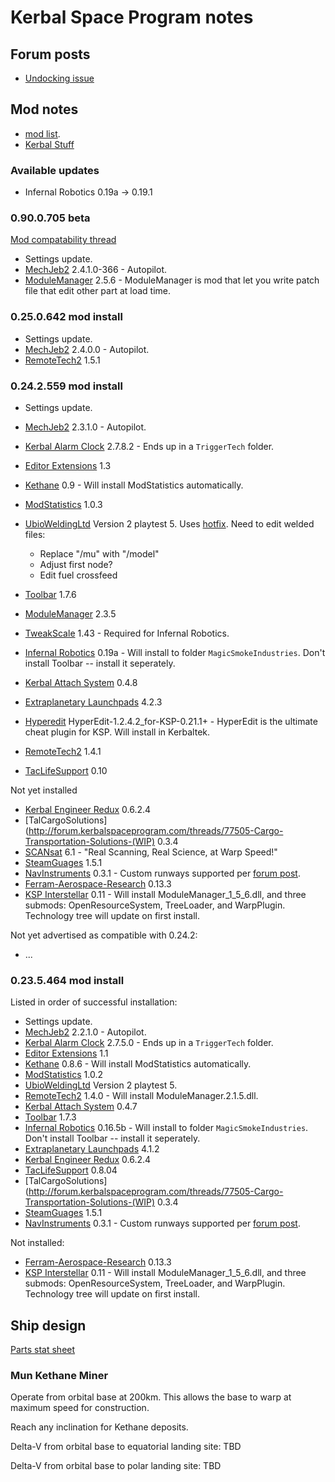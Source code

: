 # Kerbal Space Program notes

## Forum posts

- [Undocking issue](http://forum.kerbalspaceprogram.com/threads/90942-Undocking-Issue-on-Mun-Station)

## Mod notes

- [mod list](http://forum.kerbalspaceprogram.com/threads/55401-Community-Mods-and-Plugins-Library).
- [Kerbal Stuff](https://kerbalstuff.com/)

### Available updates

- Infernal Robotics 0.19a -> 0.19.1

### 0.90.0.705 beta

[Mod compatability thread](http://forum.kerbalspaceprogram.com/threads/103093-Official-Mod-Compatibility-Thread-for-90)

- Settings update.
- [MechJeb2](http://forum.kerbalspaceprogram.com/threads/12384) 2.4.1.0-366 - Autopilot.
- [ModuleManager](http://forum.kerbalspaceprogram.com/threads/55219) 2.5.6 - ModuleManager is mod that let you write patch file that edit other part at load time.

### 0.25.0.642 mod install

- Settings update.
- [MechJeb2](http://forum.kerbalspaceprogram.com/threads/12384) 2.4.0.0 - Autopilot.
- [RemoteTech2](http://forum.kerbalspaceprogram.com/threads/83305) 1.5.1

### 0.24.2.559 mod install

- Settings update.
- [MechJeb2](http://forum.kerbalspaceprogram.com/threads/12384-PART-0-24-2-Anatid-Robotics-MuMech-MechJeb-Autopilot-v2-3-1) 2.3.1.0 - Autopilot.
- [Kerbal Alarm Clock](http://forum.kerbalspaceprogram.com/threads/24786-0-24-2-Kerbal-Alarm-Clock-v2-7-8-2-%28July-28%29) 2.7.8.2 - Ends up in a `TriggerTech` folder.
- [Editor Extensions](http://forum.kerbalspaceprogram.com/threads/38768-0-24-Editor-Extensions-v1-3-19-Jul-2014-%28EdTools-Editor-Tools-replacement%29) 1.3
- [Kethane](http://forum.kerbalspaceprogram.com/threads/23979-Kethane-Pack-0-9-Major-API-changes-license-revisions-and-code-reorganization) 0.9 - Will install ModStatistics automatically.
- [ModStatistics](http://forum.kerbalspaceprogram.com/threads/81764-ModStatistics) 1.0.3
- [UbioWeldingLtd](http://forum.kerbalspaceprogram.com/threads/38577-0-22-UbioZur-Welding-Ltd-2-0-Playtest-5-Now-In-Game-Tool?p=1002144&viewfull=1#post1002144) Version 2 playtest 5.  Uses [hotfix](http://forum.kerbalspaceprogram.com/threads/38577-0-22-UbioZur-Welding-Ltd-2-0-Dev-Slowdown?p=1341395&viewfull=1#post1341395).  Need to edit welded files:

	- Replace "/mu" with "/model"
	- Adjust first node?
	- Edit fuel crossfeed

- [Toolbar](http://forum.kerbalspaceprogram.com/threads/60863-0-24-2-Toolbar-1-7-6-Common-API-for-draggable-resizable-buttons-toolbar) 1.7.6
- [ModuleManager](http://forum.kerbalspaceprogram.com/threads/55219-Module-Manager-2-3-5-%28Sept-14%29-Loading-Speed-Fix) 2.3.5
- [TweakScale](http://forum.kerbalspaceprogram.com/threads/80234-24-2-TweakScale-Rescale-Everything%21-%28v1-43-2014-08-23-52-UTC%29) 1.43 - Required for Infernal Robotics.
- [Infernal Robotics](http://forum.kerbalspaceprogram.com/threads/37707-0-24-2-Magic-Smoke-Industries-Infernal-Robotics-0-19a) 0.19a - Will install to folder `MagicSmokeIndustries`.  Don't install Toolbar -- install it seperately.
- [Kerbal Attach System](http://forum.kerbalspaceprogram.com/threads/92514-0-24-2-Kerbal-Attachment-System-%28KAS%29-0-4-8-Fixed-for-0-24-2-x86-x64-%29) 0.4.8
- [Extraplanetary Launchpads](http://forum.kerbalspaceprogram.com/threads/59545-0-24-2-Extraplanetary-Launchpads-v4-2-3) 4.2.3
- [Hyperedit](http://www.kerbaltekaerospace.com/?page=hyperedit) HyperEdit-1.2.4.2_for-KSP-0.21.1+ - HyperEdit is the ultimate cheat plugin for KSP.  Will install in Kerbaltek.
- [RemoteTech2](http://forum.kerbalspaceprogram.com/threads/83305-0-24-2-RemoteTech-2-v1-4-1) 1.4.1
- [TacLifeSupport](http://forum.kerbalspaceprogram.com/threads/40667-0-24-2-TAC-Life-Support-v0-10-29Aug-No-Win64-Support) 0.10

Not yet installed

- [Kerbal Engineer Redux](http://forum.kerbalspaceprogram.com/threads/18230-0-23-5-Kerbal-Engineer-Redux-v0-6-2-4) 0.6.2.4
- [TalCargoSolutions](http://forum.kerbalspaceprogram.com/threads/77505-Cargo-Transportation-Solutions-(WIP) 0.3.4
- [SCANsat](http://forum.kerbalspaceprogram.com/threads/80369-0-24-SCANsat-v6-1-Real-Scanning-Real-Science-at-Warp-Speed%21-Jul-18) 6.1 - "Real Scanning, Real Science, at Warp Speed!"
- [SteamGuages](http://forum.kerbalspaceprogram.com/threads/40730-0-23-5-SteamGauges-V1-5-1-Analog-Radar-Altimeter-and-More!) 1.5.1
- [NavInstruments](https://github.com/kujuman/NavInstruments) 0.3.1 - Custom runways supported per [forum post](http://forum.kerbalspaceprogram.com/threads/85353-0-23-5-NavUtilities-ft-HSI-Instrument-Landing-System-v0-3-1-%2AJuly-9-2014%2A).
- [Ferram-Aerospace-Research](https://github.com/ferram4/Ferram-Aerospace-Research) 0.13.3
- [KSP Interstellar](https://github.com/FractalUK/KSPInterstellar) 0.11 - Will install ModuleManager_1_5_6.dll, and three submods: OpenResourceSystem, TreeLoader, and WarpPlugin.  Technology tree will update on first install.


Not yet advertised as compatible with 0.24.2:

- ...

### 0.23.5.464 mod install

Listed in order of successful installation:

- Settings update.
- [MechJeb2](http://forum.kerbalspaceprogram.com/threads/12384-PART-0-23-5-Anatid-Robotics-MuMech-MechJeb-Autopilot-v2-2-1) 2.2.1.0 - Autopilot.
- [Kerbal Alarm Clock](https://github.com/TriggerAu/KerbalAlarmClock) 2.7.5.0 - Ends up in a `TriggerTech` folder.
- [Editor Extensions](https://github.com/MachXXV/EditorExtensions) 1.1
- [Kethane](https://github.com/Majiir/Kethane) 0.8.6 - Will install ModStatistics automatically.
- [ModStatistics](http://forum.kerbalspaceprogram.com/threads/81764-ModStatistics) 1.0.2
- [UbioWeldingLtd](http://forum.kerbalspaceprogram.com/threads/38577-0-22-UbioZur-Welding-Ltd-2-0-Playtest-5-Now-In-Game-Tool?p=1002144&viewfull=1#post1002144) Version 2 playtest 5.
- [RemoteTech2](http://cilph.github.io/RemoteTech2/) 1.4.0 - Will install ModuleManager.2.1.5.dll.
- [Kerbal Attach System](http://forum.kerbalspaceprogram.com/threads/53134) 0.4.7
- [Toolbar](http://forum.kerbalspaceprogram.com/threads/60863) 1.7.3
- [Infernal Robotics](https://github.com/sirkut/InfernalRobotics) 0.16.5b - Will install to folder `MagicSmokeIndustries`.  Don't install Toolbar -- install it seperately.
- [Extraplanetary Launchpads](http://forum.kerbalspaceprogram.com/threads/59545-Extraplanetary-Launchpads-v3-4) 4.1.2
- [Kerbal Engineer Redux](http://forum.kerbalspaceprogram.com/threads/18230-0-23-5-Kerbal-Engineer-Redux-v0-6-2-4) 0.6.2.4
- [TacLifeSupport](http://www.curse.com/ksp-mods/kerbal/221022-tac-life-support) 0.8.04
- [TalCargoSolutions](http://forum.kerbalspaceprogram.com/threads/77505-Cargo-Transportation-Solutions-(WIP) 0.3.4
- [SteamGuages](http://forum.kerbalspaceprogram.com/threads/40730-0-23-5-SteamGauges-V1-5-1-Analog-Radar-Altimeter-and-More!) 1.5.1
- [NavInstruments](https://github.com/kujuman/NavInstruments) 0.3.1 - Custom runways supported per [forum post](http://forum.kerbalspaceprogram.com/threads/85353-0-23-5-NavUtilities-ft-HSI-Instrument-Landing-System-v0-3-1-%2AJuly-9-2014%2A).

Not installed:

- [Ferram-Aerospace-Research](https://github.com/ferram4/Ferram-Aerospace-Research) 0.13.3
- [KSP Interstellar](https://github.com/FractalUK/KSPInterstellar) 0.11 - Will install ModuleManager_1_5_6.dll, and three submods: OpenResourceSystem, TreeLoader, and WarpPlugin.  Technology tree will update on first install.

## Ship design

[Parts stat sheet](https://docs.google.com/spreadsheets/d/1nbUSmw0NpyEzEMRKvCoML1t3SVWDxAi6SH1utMiI-Yw/edit#gid=1434297453)

### Mun Kethane Miner

Operate from orbital base at 200km.  This allows the base to warp at maximum speed for construction.

Reach any inclination for Kethane deposits.

Delta-V from orbital base to equatorial landing site: TBD

Delta-V from orbital base to polar landing site: TBD


